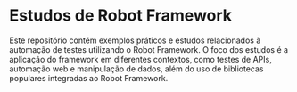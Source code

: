 # Estudos de Robot Framework
Este repositório contém exemplos práticos e estudos relacionados à automação de testes utilizando o Robot Framework. O foco dos estudos é a aplicação do framework em diferentes contextos, como testes de APIs, automação web e manipulação de dados, além do uso de bibliotecas populares integradas ao Robot Framework.